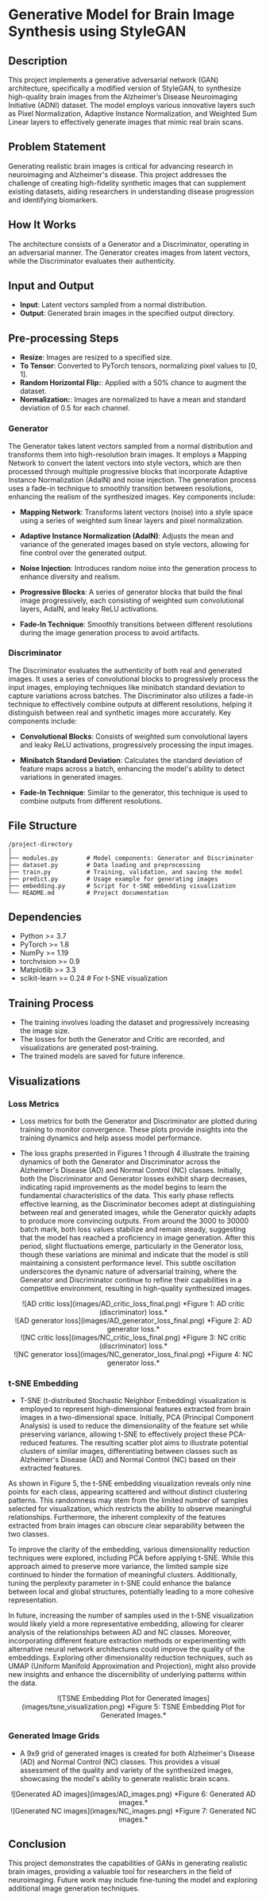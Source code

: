 # Generative Model for Brain Image Synthesis using StyleGAN

## Description
This project implements a generative adversarial network (GAN) architecture, specifically a modified version of StyleGAN, to synthesize high-quality brain images from the Alzheimer’s Disease Neuroimaging Initiative (ADNI) dataset. The model employs various innovative layers such as Pixel Normalization, Adaptive Instance Normalization, and Weighted Sum Linear layers to effectively generate images that mimic real brain scans.

## Problem Statement
Generating realistic brain images is critical for advancing research in neuroimaging and Alzheimer's disease. This project addresses the challenge of creating high-fidelity synthetic images that can supplement existing datasets, aiding researchers in understanding disease progression and identifying biomarkers.

## How It Works
The architecture consists of a Generator and a Discriminator, operating in an adversarial manner. The Generator creates images from latent vectors, while the Discriminator evaluates their authenticity. 

## Input and Output
- **Input**: Latent vectors sampled from a normal distribution.
- **Output**: Generated brain images in the specified output directory.

## Pre-processing Steps
- **Resize**: Images are resized to a specified size.
- **To Tensor**: Converted to PyTorch tensors, normalizing pixel values to [0, 1].
- **Random Horizontal Flip:**: Applied with a 50% chance to augment the dataset.
- **Normalization:**: Images are normalized to have a mean and standard deviation of 0.5 for each channel.

### Generator

The Generator takes latent vectors sampled from a normal distribution and transforms them into high-resolution brain images. It employs a Mapping Network to convert the latent vectors into style vectors, which are then processed through multiple progressive blocks that incorporate Adaptive Instance Normalization (AdaIN) and noise injection. The generation process uses a fade-in technique to smoothly transition between resolutions, enhancing the realism of the synthesized images. Key components include:

- **Mapping Network**: Transforms latent vectors (noise) into a style space using a series of weighted sum linear layers and pixel normalization.
  
- **Adaptive Instance Normalization (AdaIN)**: Adjusts the mean and variance of the generated images based on style vectors, allowing for fine control over the generated output.

- **Noise Injection**: Introduces random noise into the generation process to enhance diversity and realism.

- **Progressive Blocks**: A series of generator blocks that build the final image progressively, each consisting of weighted sum convolutional layers, AdaIN, and leaky ReLU activations.

- **Fade-In Technique**: Smoothly transitions between different resolutions during the image generation process to avoid artifacts.


### Discriminator

The Discriminator evaluates the authenticity of both real and generated images. It uses a series of convolutional blocks to progressively process the input images, employing techniques like minibatch standard deviation to capture variations across batches. The Discriminator also utilizes a fade-in technique to effectively combine outputs at different resolutions, helping it distinguish between real and synthetic images more accurately. Key components include:

- **Convolutional Blocks**: Consists of weighted sum convolutional layers and leaky ReLU activations, progressively processing the input images.

- **Minibatch Standard Deviation**: Calculates the standard deviation of feature maps across a batch, enhancing the model's ability to detect variations in generated images.

- **Fade-In Technique**: Similar to the generator, this technique is used to combine outputs from different resolutions.


## File Structure
```
/project-directory
│
├── modules.py        # Model components: Generator and Discriminator
├── dataset.py        # Data loading and preprocessing
├── train.py          # Training, validation, and saving the model
├── predict.py        # Usage example for generating images
├── embedding.py      # Script for t-SNE embedding visualization
└── README.md         # Project documentation
```

## Dependencies
- Python >= 3.7
- PyTorch >= 1.8
- NumPy >= 1.19
- torchvision >= 0.9
- Matplotlib >= 3.3
- scikit-learn >= 0.24  # For t-SNE visualization

## Training Process
- The training involves loading the dataset and progressively increasing the image size.
- The losses for both the Generator and Critic are recorded, and visualizations are generated post-training.
- The trained models are saved for future inference.

## Visualizations
### Loss Metrics
- Loss metrics for both the Generator and Discriminator are plotted during training to monitor convergence. These plots provide insights into the training dynamics and help assess model performance.

- The loss graphs presented in Figures 1 through 4 illustrate the training dynamics of both the Generator and Discriminator across the Alzheimer's Disease (AD) and Normal Control (NC) classes. Initially, both the Discriminator and Generator losses exhibit sharp decreases, indicating rapid improvements as the model begins to learn the fundamental characteristics of the data. This early phase reflects effective learning, as the Discriminator becomes adept at distinguishing between real and generated images, while the Generator quickly adapts to produce more convincing outputs. From around the 3000 to 30000 batch mark, both loss values stabilize and remain steady, suggesting that the model has reached a proficiency in image generation. After this period, slight fluctuations emerge, particularly in the Generator loss, though these variations are minimal and indicate that the model is still maintaining a consistent performance level. This subtle oscillation underscores the dynamic nature of adversarial training, where the Generator and Discriminator continue to refine their capabilities in a competitive environment, resulting in high-quality synthesized images.

<div align="center">
  ![AD critic loss](images/AD_critic_loss_final.png)
  *Figure 1: AD critic (discriminator) loss.*
</div>

<div align="center">
  ![AD generator loss](images/AD_generator_loss_final.png)
  *Figure 2: AD generator loss.*
</div>

<div align="center">
  ![NC critic loss](images/NC_critic_loss_final.png)
  *Figure 3: NC critic (discriminator) loss.*
</div>

<div align="center">
  ![NC generator loss](images/NC_generator_loss_final.png)
  *Figure 4: NC generator loss.*
</div>

### t-SNE Embedding
- T-SNE (t-distributed Stochastic Neighbor Embedding) visualization is employed to represent high-dimensional features extracted from brain images in a two-dimensional space. Initially, PCA (Principal Component Analysis) is used to reduce the dimensionality of the feature set while preserving variance, allowing t-SNE to effectively project these PCA-reduced features. The resulting scatter plot aims to illustrate potential clusters of similar images, differentiating between classes such as Alzheimer's Disease (AD) and Normal Control (NC) based on their extracted features.

As shown in Figure 5, the t-SNE embedding visualization reveals only nine points for each class, appearing scattered and without distinct clustering patterns. This randomness may stem from the limited number of samples selected for visualization, which restricts the ability to observe meaningful relationships. Furthermore, the inherent complexity of the features extracted from brain images can obscure clear separability between the two classes.

To improve the clarity of the embedding, various dimensionality reduction techniques were explored, including PCA before applying t-SNE. While this approach aimed to preserve more variance, the limited sample size continued to hinder the formation of meaningful clusters. Additionally, tuning the perplexity parameter in t-SNE could enhance the balance between local and global structures, potentially leading to a more cohesive representation.

In future, increasing the number of samples used in the t-SNE visualization would likely yield a more representative embedding, allowing for clearer analysis of the relationships between AD and NC classes. Moreover, incorporating different feature extraction methods or experimenting with alternative neural network architectures could improve the quality of the embeddings. Exploring other dimensionality reduction techniques, such as UMAP (Uniform Manifold Approximation and Projection), might also provide new insights and enhance the discernibility of underlying patterns within the data.

<div align="center">
  ![TSNE Embedding Plot for Generated Images](images/tsne_visualization.png)
  *Figure 5: TSNE Embedding Plot for Generated Images.*
</div>

### Generated Image Grids
- A 9x9 grid of generated images is created for both Alzheimer's Disease (AD) and Normal Control (NC) classes. This provides a visual assessment of the quality and variety of the synthesized images, showcasing the model's ability to generate realistic brain scans.


<div align="center">
  ![Generated AD images](images/AD_images.png)
  *Figure 6: Generated AD images.*
</div>

<div align="center">
  ![Generated NC images](images/NC_images.png)
  *Figure 7: Generated NC images.*
</div>

## Conclusion
This project demonstrates the capabilities of GANs in generating realistic brain images, providing a valuable tool for researchers in the field of neuroimaging. Future work may include fine-tuning the model and exploring additional image generation techniques.